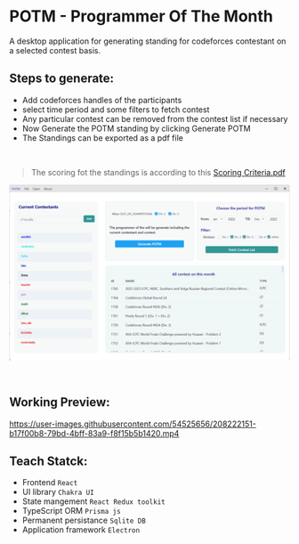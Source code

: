 # POTM - Programmer Of The Month
 A desktop application for generating standing for codeforces contestant on a selected contest basis.



## Steps to generate:
  - Add codeforces handles of the participants
  - select time period and some filters to fetch contest 
  - Any particular contest can be removed from the contest list if necessary
  - Now Generate the POTM standing by clicking Generate POTM
  - The Standings can be exported as a pdf file
   
&nbsp;
> The scoring fot the standings is according to this  [Scoring Criteria.pdf](https://github.com/jahidem/potm/blob/master/docs/ScoringCriteria.pdf)

<img src="./docs/potm1.png" alt="drawing"  width="800"/> 

&nbsp;

## Working Preview:
https://user-images.githubusercontent.com/54525656/208222151-b17f00b8-79bd-4bff-83a9-f8f15b5b1420.mp4




## Teach Statck:
 - Frontend `React`
 - UI library `Chakra UI`
 - State mangement `React Redux toolkit`
 - TypeScript ORM  `Prisma js`
 - Permanent persistance `Sqlite DB`
 - Application framework `Electron`
 


